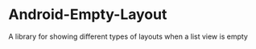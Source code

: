 Android-Empty-Layout
====================

A library for showing different types of layouts when a list view is empty

